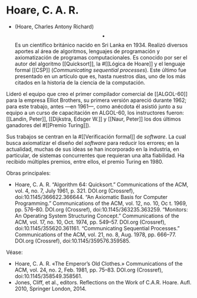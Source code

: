 # Hoare, C. A. R.

- (Hoare, Charles Antony Richard) $$\bullet$$ Es un científico británico nacido en Sri Lanka en 1934. Realizó diversos aportes al área de algoritmos, lenguajes de programación y axiomatización de programas computacionales. Es conocido por ser el autor del algoritmo [[Quicksort]], la #[[Lógica de Hoare]] y el lenguaje formal [[CSP]] (_Communicating sequential processes_). Este último fue presentado en un artículo que es, hasta nuestros días, uno de los más citados en la historia de la ciencia de la computación. 

Lideró el equipo que creo el primer compilador comercial de [[ALGOL-60]] para la empresa Elliot Brothers, su primera versión apareció durante 1962; para este trabajo, antes —en 1961—, como anécdota él asistió junto a su equipo a un curso de capacitación en ALGOL-60, los instructores fueron: [[Landin, Peter]], [[Dijkstra, Edsger W.]] y  [[Naur, Peter]] los dos últimos ganadores del #[[Premio Turing]]).

Sus trabajos se centran en la #[[Verificación formal]] de _software_. La cual busca axiomatizar el diseño del _software_ para reducir los errores; en la actualidad, muchas de sus ideas se han incorporado en la industria, en particular, de sistemas concurrentes que requieran una alta fiabilidad. Ha recibido múltiples premios, entre ellos, el premio Turing en 1980.

Obras principales: 

- Hoare, C. A. R. “Algorithm 64: Quicksort.” Communications of the ACM, vol. 4, no. 7, July 1961, p. 321. DOI.org (Crossref), doi:10.1145/366622.366644.
 “An Axiomatic Basis for Computer Programming.” Communications of the ACM, vol. 12, no. 10, Oc t. 1969, pp. 576–80. DOI.org (Crossref), doi:10.1145/363235.363259.
“Monitors: An Operating System Structuring Concept.” Communications of the ACM, vol. 17, no. 10, Oct. 1974, pp. 549–57. DOI.org (Crossref), doi:10.1145/355620.361161.
“Communicating Sequential Processes.” Communications of the ACM, vol. 21, no. 8, Aug. 1978, pp. 666–77. DOI.org (Crossref), doi:10.1145/359576.359585.

Véase: 

- Hoare, C. A. R. «The Emperor’s Old Clothes.» Communications of the ACM, vol. 24, no. 2, Feb. 1981, pp. 75–83. DOI.org (Crossref), doi:10.1145/358549.358561. 
- Jones, Cliff, et al., editors. Reflections on the Work of C.A.R. Hoare. Aufl. 2010, Springer London, 2014.
